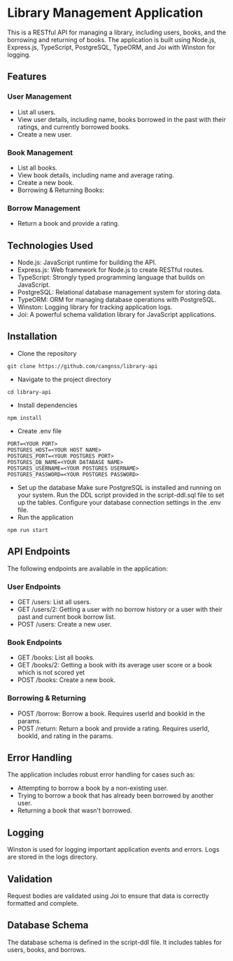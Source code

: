 
# Library Management Application

This is a RESTful API for managing a library, including users, books, and the borrowing and returning of books. The application is built using Node.js, Express.js, TypeScript, PostgreSQL, TypeORM, and Joi with Winston for logging.


## Features
### User Management

- List all users.
- View user details, including name, books borrowed in the past with their ratings, and currently borrowed books.
- Create a new user.
### Book Management
- List all books.
- View book details, including name and average rating.
- Create a new book.
- Borrowing & Returning Books:

### Borrow Management
- Return a book and provide a rating.

## Technologies Used
- Node.js: JavaScript runtime for building the API.
- Express.js: Web framework for Node.js to create RESTful routes.
- TypeScript: Strongly typed programming language that builds on JavaScript.
- PostgreSQL: Relational database management system for storing data.
- TypeORM: ORM for managing database operations with PostgreSQL.
- Winston: Logging library for tracking application logs.
- Joi: A powerful schema validation library for JavaScript applications.

## Installation
- Clone the repository
```
git clone https://github.com/cangnss/library-api
```
- Navigate to the project directory
```
cd library-api
```
- Install dependencies
```
npm install
```
- Create .env file
```
PORT=<YOUR PORT>
POSTGRES_HOST=<YOUR HOST NAME>
POSTGRES_PORT=<YOUR POSTGRES PORT>
POSTGRES_DB_NAME=<YOUR DATABASE NAME>
POSTGRES_USERNAME=<YOUR POSTGRES USERNAME>
POSTGRES_PASSWORD=<YOUR POSTGRES PASSWORD>
```
- Set up the database
Make sure PostgreSQL is installed and running on your system. Run the DDL script provided in the script-ddl.sql file to set up the tables.
Configure your database connection settings in the .env file.
- Run the application
```
npm run start
```

## API Endpoints
The following endpoints are available in the application:
### User Endpoints
- GET /users: List all users.
- GET /users/2: Getting a user with no borrow history or a user with their past and current book borrow list.
- POST /users: Create a new user.

### Book Endpoints
- GET /books: List all books.
- GET /books/2: Getting a book with its average user score or a book which is not scored yet
- POST /books: Create a new book.

### Borrowing & Returning
- POST /borrow: Borrow a book. Requires userId and bookId in the params.
- POST /return: Return a book and provide a rating. Requires userId, bookId, and rating in the params.

## Error Handling
The application includes robust error handling for cases such as:
- Attempting to borrow a book by a non-existing user.
- Trying to borrow a book that has already been borrowed by another user.
- Returning a book that wasn't borrowed.

## Logging
Winston is used for logging important application events and errors. Logs are stored in the logs directory.

## Validation
Request bodies are validated using Joi to ensure that data is correctly formatted and complete.

## Database Schema
The database schema is defined in the script-ddl file. It includes tables for users, books, and borrows.
